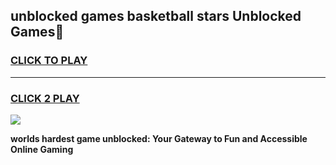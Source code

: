 
## unblocked games basketball stars Unblocked Games👋
<h3>
<a href="https://premium.freeplayer.one?title=unblocked_games_basketball_stars&ref=16F">CLICK TO PLAY</a></h3>
<hr>

<h3>
<a href="https://premium.freeplayer.one?title=unblocked_games_basketball_stars&ref=16F">CLICK 2 PLAY</a>
  
</h3>

<a href="https://premium.freeplayer.one?title=unblocked_games_basketball_stars&ref=16F/"><img src="https://clearcache.store/games.png"></a>


**worlds hardest game unblocked: Your Gateway to Fun and Accessible Online Gaming**
